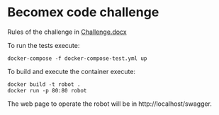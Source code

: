 # Becomex code challenge

Rules of the challenge in [Challenge.docx](Challenge.docx)

To run the tests execute:

```
docker-compose -f docker-compose-test.yml up
```

To build and execute the container execute:

```
docker build -t robot .
docker run -p 80:80 robot
```

The web page to operate the robot will be in http://localhost/swagger.
